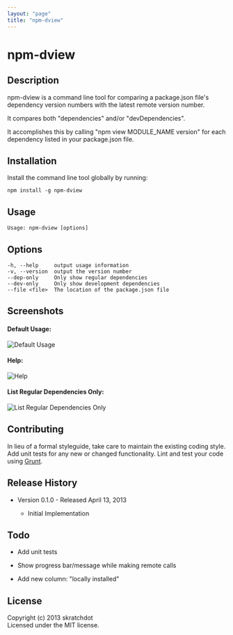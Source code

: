 ```yaml
---
layout: "page"
title: "npm-dview"
---
```

# npm-dview


## Description ##

npm-dview is a command line tool for comparing a package.json file's dependency version
numbers with the latest remote version number.  
  
It compares both "dependencies" and/or "devDependencies".  
  
It accomplishes this by calling "npm view MODULE_NAME version" for each dependency listed
in your package.json file.


## Installation ##

Install the command line tool globally by running:

	npm install -g npm-dview


## Usage ##

	Usage: npm-dview [options]


## Options ##

	-h, --help     output usage information
	-v, --version  output the version number
	--dep-only     Only show regular dependencies
	--dev-only     Only show development dependencies
	--file <file>  The location of the package.json file


## Screenshots ##

#### Default Usage: ####

![Default Usage](https://github.com/skratchdot/npm-dview/raw/master/screenshots/default.png)  

#### Help: ####

![Help](https://github.com/skratchdot/npm-dview/raw/master/screenshots/help.png)  

#### List Regular Dependencies Only: ####

![List Regular Dependencies Only](https://github.com/skratchdot/npm-dview/raw/master/screenshots/dep-only.png)  


## Contributing ##

In lieu of a formal styleguide, take care to maintain the existing coding style.
Add unit tests for any new or changed functionality. Lint and test your code 
using [Grunt](http://gruntjs.com/).


## Release History ##

- Version 0.1.0 - Released April 13, 2013

  - Initial Implementation


## Todo ##

- Add unit tests

- Show progress bar/message while making remote calls

- Add new column: "locally installed"


## License ##

Copyright (c) 2013 skratchdot  
Licensed under the MIT license.

